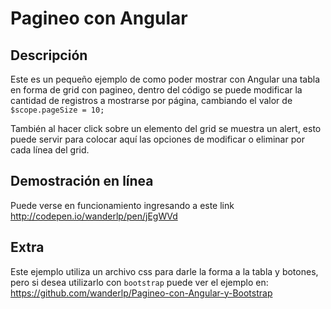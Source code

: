 <h1>Pagineo con Angular</h1>
<h2>
    Descripción
</h2>
<p>
    Este es un pequeño ejemplo de como poder mostrar con Angular una tabla en forma de grid con pagineo, dentro del código se puede modificar la cantidad de registros a mostrarse por página, cambiando el valor de <code>$scope.pageSize = 10;</code>
</p>
<p>
	También al hacer click sobre un elemento del grid se muestra un alert, esto puede servir para colocar aquí las opciones de modificar o eliminar por cada línea del grid.
</p>
<h2>
	Demostración en línea
</h2>
<p>
	Puede verse en funcionamiento ingresando a este link <a href='http://codepen.io/wanderlp/pen/jEgWVd'>http://codepen.io/wanderlp/pen/jEgWVd</a>
</p>
<h2>
    Extra
</h2>
<p>
	Este ejemplo utiliza un archivo css para darle la forma a la tabla y botones, pero si desea utilizarlo con <code>bootstrap</code> puede ver el ejemplo en: <a href='https://github.com/wanderlp/Pagineo-con-Angular-y-Bootstrap'>https://github.com/wanderlp/Pagineo-con-Angular-y-Bootstrap</a>
</p>